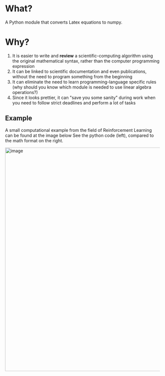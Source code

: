 # What?
A Python module that converts Latex equations to numpy.

# Why?

1. It is easier to write and **review** a scientific-computing algorithm using the original mathematical syntax, rather than the computer programming expression
2. It can be linked to scientific documentation and even publications, without the need to program something from the beginning
3. It can eliminate the need to learn programming-language specific rules (why should you know which module is needed to use linear algebra operations?)
4. Since it looks prettier, it can "save you some sanity" during work when you need to follow strict deadlines and perform a lot of tasks

## Example
A small computational example from the field of Reinforcement Learning can be found at the image below
See the python code (left), compared to the math format on the right.

<img width="727" alt="image" src="https://user-images.githubusercontent.com/61937432/227475003-9d2ccb3d-7687-477a-8f4f-39bd6dba26d3.png">


